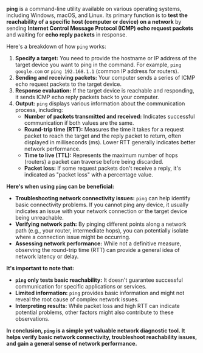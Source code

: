 **ping** is a command-line utility available on various operating systems, including Windows, macOS, and Linux. Its primary function is to **test the reachability of a specific host (computer or device) on a network** by sending **Internet Control Message Protocol (ICMP) echo request packets** and waiting for **echo reply packets** in response.

Here's a breakdown of how `ping` works:

1. **Specify a target:** You need to provide the hostname or IP address of the target device you want to ping in the command. For example, `ping google.com` or `ping 192.168.1.1` (common IP address for routers).
2. **Sending and receiving packets:** Your computer sends a series of ICMP echo request packets to the target device.
3. **Response evaluation:** If the target device is reachable and responding, it sends ICMP echo reply packets back to your computer.
4. **Output:** `ping` displays various information about the communication process, including:
    - **Number of packets transmitted and received:** Indicates successful communication if both values are the same.
    - **Round-trip time (RTT):** Measures the time it takes for a request packet to reach the target and the reply packet to return, often displayed in milliseconds (ms). Lower RTT generally indicates better network performance.
    - **Time to live (TTL):** Represents the maximum number of hops (routers) a packet can traverse before being discarded.
    - **Packet loss:** If some request packets don't receive a reply, it's indicated as "packet loss" with a percentage value.

**Here's when using `ping` can be beneficial:**

- **Troubleshooting network connectivity issues:** `ping` can help identify basic connectivity problems. If you cannot ping any device, it usually indicates an issue with your network connection or the target device being unreachable.
- **Verifying network path:** By pinging different points along a network path (e.g., your router, intermediate hops), you can potentially isolate where a connection issue might be occurring.
- **Assessing network performance:** While not a definitive measure, observing the round-trip time (RTT) can provide a general idea of network latency or delay.

**It's important to note that:**

- **`ping` only tests basic reachability:** It doesn't guarantee successful communication for specific applications or services.
- **Limited information:** `ping` provides basic information and might not reveal the root cause of complex network issues.
- **Interpreting results:** While packet loss and high RTT can indicate potential problems, other factors might also contribute to these observations.

**In conclusion, `ping` is a simple yet valuable network diagnostic tool. It helps verify basic network connectivity, troubleshoot reachability issues, and gain a general sense of network performance.**